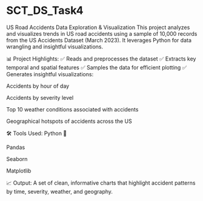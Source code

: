 # SCT_DS_Task4
US Road Accidents Data Exploration &amp; Visualization
This project analyzes and visualizes trends in US road accidents using a sample of 10,000 records from the US Accidents Dataset (March 2023).
It leverages Python for data wrangling and insightful visualizations.

📊 Project Highlights:
✅ Reads and preprocesses the dataset
✅ Extracts key temporal and spatial features
✅ Samples the data for efficient plotting
✅ Generates insightful visualizations:

Accidents by hour of day

Accidents by severity level

Top 10 weather conditions associated with accidents

Geographical hotspots of accidents across the US

🛠️ Tools Used:
Python 🐍

Pandas

Seaborn

Matplotlib

📈 Output:
A set of clean, informative charts that highlight accident patterns by time, severity, weather, and geography.

